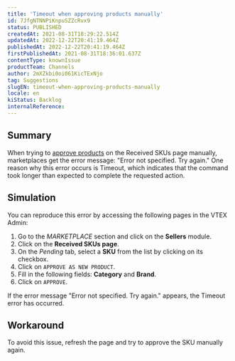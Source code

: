 ```yaml
---
title: 'Timeout when approving products manually'
id: 7JfgNTNNPiKnpuSZZcRvx9
status: PUBLISHED
createdAt: 2021-08-31T18:29:22.514Z
updatedAt: 2022-12-22T20:41:19.464Z
publishedAt: 2022-12-22T20:41:19.464Z
firstPublishedAt: 2021-08-31T18:36:01.637Z
contentType: knownIssue
productTeam: Channels
author: 2mXZkbi0oi061KicTExNjo
tag: Suggestions
slugEN: timeout-when-approving-products-manually
locale: en
kiStatus: Backlog
internalReference: 
---
```


## Summary

When trying to [approve products](https://help.vtex.com/en/tutorial/manual-sku-cataloging--tutorials_396) on the Received SKUs page manually, marketplaces get the error message: "Error not specified. Try again." One reason why this error occurs is Timeout, which indicates that the command took longer than expected to complete the requested action. 

## Simulation

You can reproduce this error by accessing the following pages in the VTEX Admin:

1. Go to the *MARKETPLACE* section and click on the __Sellers__ module.  
2. Click on the __Received SKUs page__.   
3. On the *Pending* tab, select a __SKU__ from the list by clicking on its checkbox.  
4. Click on `APPROVE AS NEW PRODUCT`.  
5. Fill in the following fields: __Category__ and __Brand__.   
6. Click on `APPROVE`.    

If the error message "Error not specified. Try again." appears, the Timeout error has occurred. 


## Workaround

To avoid this issue, refresh the page and try to approve the SKU manually again.


